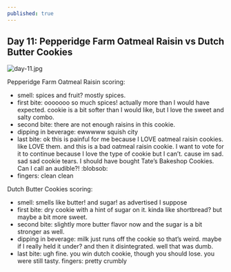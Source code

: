 ```yaml
---
published: true
---
```

## Day 11: Pepperidge Farm Oatmeal Raisin vs Dutch Butter Cookies

![day-11.jpg]({{site.baseurl}}/media/day-11.jpg)


Pepperidge Farm Oatmeal Raisin scoring:
- smell: spices and fruit? mostly spices.
- first bite:  ooooooo so much spices! actually more than I would have expected. cookie is a bit softer than I would like, but I love the sweet and salty combo.
- second bite: there are not enough raisins in this cookie.
- dipping in beverage: ewwwww squish city
- last bite: ok this is painful for me because I LOVE oatmeal raisin cookies. like LOVE them. and this is a bad oatmeal raisin cookie. I want to vote for it to continue because I love the type of cookie but I can’t. cause im sad. sad sad cookie tears. I should have bought Tate’s Bakeshop Cookies. Can I call an audible?! :blobsob:
- fingers: clean clean

Dutch Butter Cookies scoring:
- smell: smells like butter! and sugar! as advertised I suppose
- first bite: dry cookie with a hint of sugar on it. kinda like shortbread? but maybe a bit more sweet.
- second bite: slightly more butter flavor now and the sugar is a bit stronger as well.
- dipping in beverage: milk just runs off the cookie so that’s weird. maybe if I really held it under? and then it disintegrated. well that was dumb.
- last bite: ugh fine. you win dutch cookie, though you should lose. you were still tasty.
fingers: pretty crumbly
